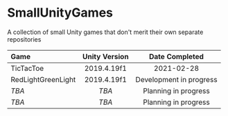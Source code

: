 # SmallUnityGames
A collection of small Unity games that don't merit their own separate repositories

| Game               | Unity Version | Date Completed          |
| :----------------- | :-----------: | :---------------------: |
| TicTacToe          | 2019.4.19f1   | 2021-02-28              |
| RedLightGreenLight | 2019.4.19f1   | Development in progress |
| *TBA*              | *TBA*         | Planning in progress    |
| *TBA*              | *TBA*         | Planning in progress    |
